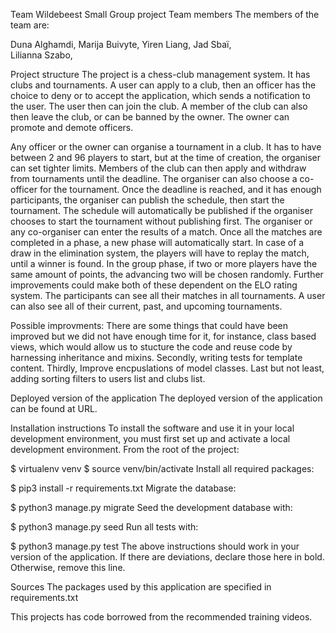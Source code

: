 Team Wildebeest Small Group project
Team members
The members of the team are:

Duna Alghamdi, 
Marija Buivyte, 
Yiren Liang,
Jad Sbaï,  
Lilianna Szabo, 

Project structure
The project is a chess-club management system. It has clubs and tournaments. 
A user can apply to a club, then an officer has the choice to deny or to accept the application, which sends a notification to the user.
The user then can join the club. A member of the club can also then leave the club, or can be banned by the owner. The owner can promote and demote officers.

Any officer or the owner can organise a tournament in a club. It has to have between 2 and 96 players to start, but at the time of creation, the organiser can set tighter limits.
Members of the club can then apply and withdraw from tournaments until the deadline. The organiser can also choose a co-officer for the tournament.
Once the deadline is reached, and it has enough participants, the organiser can publish the schedule, then start the tournament. The schedule will automatically be published if the organiser chooses to start the tournament without publishing first. 
The organiser or any co-organiser can enter the results of a match. Once all the matches are completed in a phase, a new phase will automatically start. 
In case of a draw in the elimination system, the players will have to replay the match, until a winner is found. In the group phase, if two or more players have the same amount of points, the advancing two will be chosen randomly. Further improvements could make both of these dependent on the ELO rating system.
The participants can see all their matches in all tournaments.
A user can also see all of their current, past, and upcoming tournaments. 


Possible improvments:
There are some things that could have been improved but we did not have enough time for it, for instance, class based views, which would allow us to stucture the code and reuse code by harnessing inheritance and mixins. 
Secondly, writing tests for template content. 
Thirdly, Improve encpuslations of model classes.
Last but not least, adding sorting filters to users list and clubs list.

Deployed version of the application
The deployed version of the application can be found at URL.

Installation instructions
To install the software and use it in your local development environment, you must first set up and activate a local development environment. From the root of the project:

$ virtualenv venv
$ source venv/bin/activate
Install all required packages:

$ pip3 install -r requirements.txt
Migrate the database:

$ python3 manage.py migrate
Seed the development database with:

$ python3 manage.py seed
Run all tests with:

$ python3 manage.py test
The above instructions should work in your version of the application. If there are deviations, declare those here in bold. Otherwise, remove this line.

Sources
The packages used by this application are specified in requirements.txt

This projects has code borrowed from the recommended training videos.

